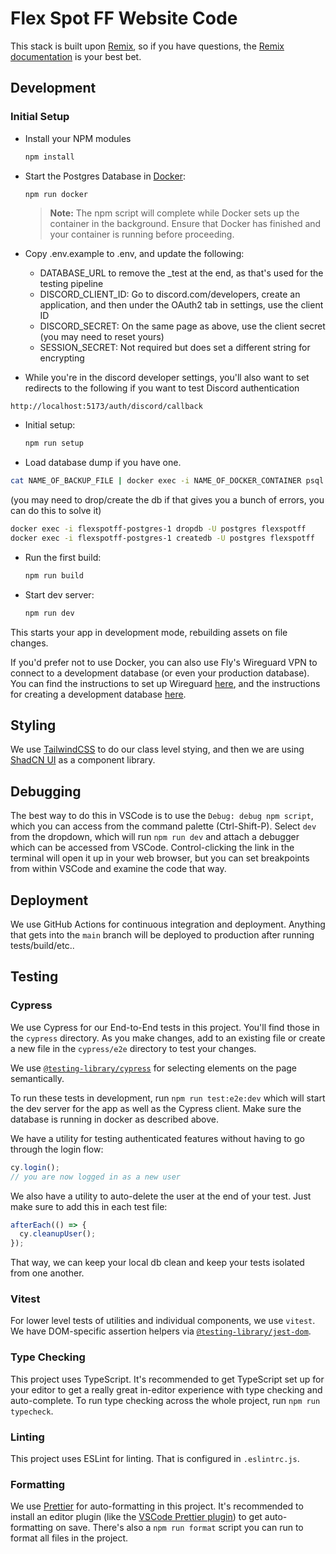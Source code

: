 # Flex Spot FF Website Code

This stack is built upon [Remix](https://remix.run/), so if you have questions,
the [Remix documentation](https://remix.run/docs/en/main) is your best bet.

## Development

### Initial Setup

- Install your NPM modules

  ```sh
  npm install
  ```

- Start the Postgres Database in [Docker](https://www.docker.com/get-started):

  ```sh
  npm run docker
  ```

  > **Note:** The npm script will complete while Docker sets up the container in
  > the background. Ensure that Docker has finished and your container is
  > running before proceeding.

- Copy .env.example to .env, and update the following:

  - DATABASE_URL to remove the \_test at the end, as that's used for the testing
    pipeline
  - DISCORD_CLIENT_ID: Go to discord.com/developers, create an application, and
    then under the OAuth2 tab in settings, use the client ID
  - DISCORD_SECRET: On the same page as above, use the client secret (you may
    need to reset yours)
  - SESSION_SECRET: Not required but does set a different string for encrypting

- While you're in the discord developer settings, you'll also want to set
  redirects to the following if you want to test Discord authentication

```
http://localhost:5173/auth/discord/callback
```

- Initial setup:

  ```sh
  npm run setup
  ```

- Load database dump if you have one.

```sh
cat NAME_OF_BACKUP_FILE | docker exec -i NAME_OF_DOCKER_CONTAINER psql -U postgres flexspotff
```

(you may need to drop/create the db if that gives you a bunch of errors, you can
do this to solve it)

```sh
docker exec -i flexspotff-postgres-1 dropdb -U postgres flexspotff
docker exec -i flexspotff-postgres-1 createdb -U postgres flexspotff
```

- Run the first build:

  ```sh
  npm run build
  ```

- Start dev server:

  ```sh
  npm run dev
  ```

This starts your app in development mode, rebuilding assets on file changes.

If you'd prefer not to use Docker, you can also use Fly's Wireguard VPN to
connect to a development database (or even your production database). You can
find the instructions to set up Wireguard
[here](https://fly.io/docs/reference/private-networking/#install-your-wireguard-app),
and the instructions for creating a development database
[here](https://fly.io/docs/reference/postgres/).

## Styling

We use [TailwindCSS](https://tailwindcss.com/) to do our class level stying, and
then we are using [ShadCN UI](https://ui.shadcn.com/) as a component library.

## Debugging

The best way to do this in VSCode is to use the `Debug: debug npm script`, which
you can access from the command palette (Ctrl-Shift-P). Select `dev` from the
dropdown, which will run `npm run dev` and attach a debugger which can be
accessed from VSCode. Control-clicking the link in the terminal will open it up
in your web browser, but you can set breakpoints from within VSCode and examine
the code that way.

## Deployment

We use GitHub Actions for continuous integration and deployment. Anything that
gets into the `main` branch will be deployed to production after running
tests/build/etc..

## Testing

### Cypress

We use Cypress for our End-to-End tests in this project. You'll find those in
the `cypress` directory. As you make changes, add to an existing file or create
a new file in the `cypress/e2e` directory to test your changes.

We use [`@testing-library/cypress`](https://testing-library.com/cypress) for
selecting elements on the page semantically.

To run these tests in development, run `npm run test:e2e:dev` which will start
the dev server for the app as well as the Cypress client. Make sure the database
is running in docker as described above.

We have a utility for testing authenticated features without having to go
through the login flow:

```ts
cy.login();
// you are now logged in as a new user
```

We also have a utility to auto-delete the user at the end of your test. Just
make sure to add this in each test file:

```ts
afterEach(() => {
  cy.cleanupUser();
});
```

That way, we can keep your local db clean and keep your tests isolated from one
another.

### Vitest

For lower level tests of utilities and individual components, we use `vitest`.
We have DOM-specific assertion helpers via
[`@testing-library/jest-dom`](https://testing-library.com/jest-dom).

### Type Checking

This project uses TypeScript. It's recommended to get TypeScript set up for your
editor to get a really great in-editor experience with type checking and
auto-complete. To run type checking across the whole project, run
`npm run typecheck`.

### Linting

This project uses ESLint for linting. That is configured in `.eslintrc.js`.

### Formatting

We use [Prettier](https://prettier.io/) for auto-formatting in this project.
It's recommended to install an editor plugin (like the
[VSCode Prettier plugin](https://marketplace.visualstudio.com/items?itemName=esbenp.prettier-vscode))
to get auto-formatting on save. There's also a `npm run format` script you can
run to format all files in the project.
